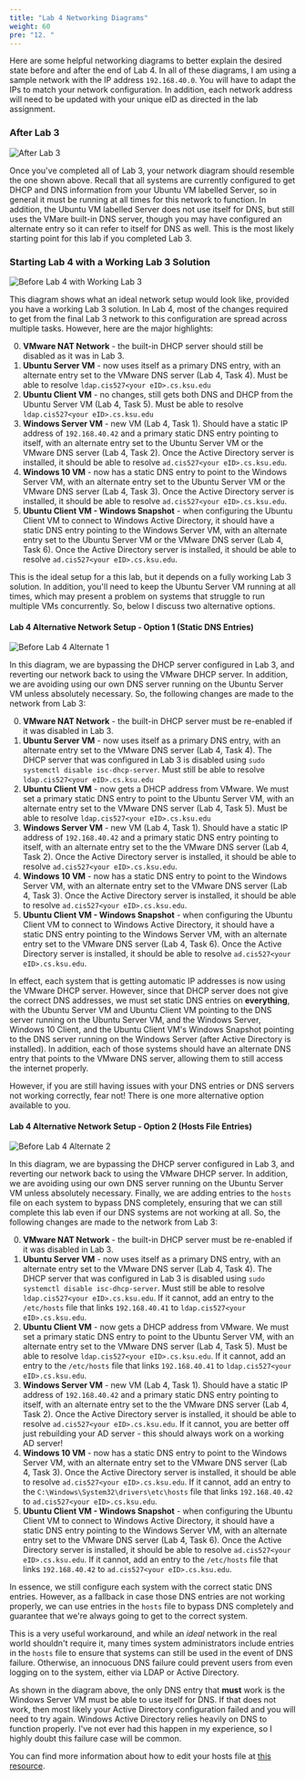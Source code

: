 ```yaml
---
title: "Lab 4 Networking Diagrams"
weight: 60
pre: "12. "
---
```


Here are some helpful networking diagrams to better explain the desired state before and after the end of Lab 4. In all of these diagrams, I am using a sample network with the IP address `192.168.40.0`. You will have to adapt the IPs to match your network configuration. In addition, each network address will need to be updated with your unique eID as directed in the lab assignment. 

### After Lab 3

![After Lab 3](/images/net-afterlab3.png)

Once you've completed all of Lab 3, your network diagram should resemble the one shown above. Recall that all systems are currently configured to get DHCP and DNS information from your Ubuntu VM labelled Server, so in general it must be running at all times for this network to function. In addition, the Ubuntu VM labelled Server does not use itself for DNS, but still uses the VMare built-in DNS server, though you may have configured an alternate entry so it can refer to itself for DNS as well. This is the most likely starting point for this lab if you completed Lab 3.

### Starting Lab 4 with a Working Lab 3 Solution

![Before Lab 4 with Working Lab 3](/images/net-beforelab4working3.png)

This diagram shows what an ideal network setup would look like, provided you have a working Lab 3 solution. In Lab 4, most of the changes required to get from the final Lab 3 network to this configuration are spread across multiple tasks. However, here are the major highlights:

0. **VMware NAT Network** - the built-in DHCP server should still be disabled as it was in Lab 3.
1. **Ubuntu Server VM** - now uses itself as a primary DNS entry, with an alternate entry set to the VMware DNS server (Lab 4, Task 4). Must be able to resolve `ldap.cis527<your eID>.cs.ksu.edu`
2. **Ubuntu Client VM** - no changes, still gets both DNS and DHCP from the Ubuntu Server VM (Lab 4, Task 5). Must be able to resolve `ldap.cis527<your eID>.cs.ksu.edu`
3. **Windows Server VM** - new VM (Lab 4, Task 1). Should have a static IP address of `192.168.40.42` and a primary static DNS entry pointing to itself, with an alternate entry set to the Ubuntu Server VM or the VMware DNS server (Lab 4, Task 2). Once the Active Directory server is installed, it should be able to resolve `ad.cis527<your eID>.cs.ksu.edu`. 
4. **Windows 10 VM** - now has a static DNS entry to point to the Windows Server VM, with an alternate entry set to the Ubuntu Server VM or the VMware DNS server (Lab 4, Task 3). Once the Active Directory server is installed, it should be able to resolve `ad.cis527<your eID>.cs.ksu.edu`. 
5. **Ubuntu Client VM - Windows Snapshot** - when configuring the Ubuntu Client VM to connect to Windows Active Directory, it should have a static DNS entry pointing to the Windows Server VM, with an alternate entry set to the Ubuntu Server VM or the VMware DNS server (Lab 4, Task 6). Once the Active Directory server is installed, it should be able to resolve `ad.cis527<your eID>.cs.ksu.edu`. 

This is the ideal setup for a this lab, but it depends on a fully working Lab 3 solution. In addition, you'll need to keep the Ubuntu Server VM running at all times, which may present a problem on systems that struggle to run multiple VMs concurrently. So, below I discuss two alternative options.

#### Lab 4 Alternative Network Setup - Option 1 (Static DNS Entries)

![Before Lab 4 Alternate 1](/images/net-beforelab4alt1.png)

In this diagram, we are bypassing the DHCP server configured in Lab 3, and reverting our network back to using the VMware DHCP server. In addition, we are avoiding using our own DNS server running on the Ubuntu Server VM unless absolutely necessary. So, the following changes are made to the network from Lab 3:

0. **VMware NAT Network** - the built-in DHCP server must be re-enabled if it was disabled in Lab 3.
1. **Ubuntu Server VM** - now uses itself as a primary DNS entry, with an alternate entry set to the VMware DNS server (Lab 4, Task 4). The DHCP server that was configured in Lab 3 is disabled using `sudo systemctl disable isc-dhcp-server`. Must still be able to resolve `ldap.cis527<your eID>.cs.ksu.edu`
2. **Ubuntu Client VM** - now gets a DHCP address from VMware. We must set a primary static DNS entry to point to the Ubuntu Server VM, with an alternate entry set to the VMware DNS server (Lab 4, Task 5). Must be able to resolve `ldap.cis527<your eID>.cs.ksu.edu`
3. **Windows Server VM** - new VM (Lab 4, Task 1). Should have a static IP address of `192.168.40.42` and a primary static DNS entry pointing to itself, with an alternate entry set to the the VMware DNS server (Lab 4, Task 2). Once the Active Directory server is installed, it should be able to resolve `ad.cis527<your eID>.cs.ksu.edu`. 
4. **Windows 10 VM** - now has a static DNS entry to point to the Windows Server VM, with an alternate entry set to the VMware DNS server (Lab 4, Task 3). Once the Active Directory server is installed, it should be able to resolve `ad.cis527<your eID>.cs.ksu.edu`. 
5. **Ubuntu Client VM - Windows Snapshot** - when configuring the Ubuntu Client VM to connect to Windows Active Directory, it should have a static DNS entry pointing to the Windows Server VM, with an alternate entry set to the VMware DNS server (Lab 4, Task 6). Once the Active Directory server is installed, it should be able to resolve `ad.cis527<your eID>.cs.ksu.edu`. 

In effect, each system that is getting automatic IP addresses is now using the VMware DHCP server. However, since that DHCP server does not give the correct DNS addresses, we must set static DNS entries on **everything**, with the Ubuntu Server VM and Ubuntu Client VM pointing to the DNS server running on the Ubuntu Server VM, and the Windows Server, Windows 10 Client, and the Ubuntu Client VM's Windows Snapshot pointing to the DNS server running on the Windows Server (after Active Directory is installed). In addition, each of those systems should have an alternate DNS entry that points to the VMware DNS server, allowing them to still access the internet properly.

However, if you are still having issues with your DNS entries or DNS servers not working correctly, fear not! There is one more alternative option available to you.

#### Lab 4 Alternative Network Setup - Option 2 (Hosts File Entries)

![Before Lab 4 Alternate 2](/images/net-beforelab4alt2.png)

In this diagram, we are bypassing the DHCP server configured in Lab 3, and reverting our network back to using the VMware DHCP server. In addition, we are avoiding using our own DNS server running on the Ubuntu Server VM unless absolutely necessary. Finally, we are adding entries to the `hosts` file on each system to bypass DNS completely, ensuring that we can still complete this lab even if our DNS systems are not working at all. So, the following changes are made to the network from Lab 3:

0. **VMware NAT Network** - the built-in DHCP server must be re-enabled if it was disabled in Lab 3.
1. **Ubuntu Server VM** - now uses itself as a primary DNS entry, with an alternate entry set to the VMware DNS server (Lab 4, Task 4). The DHCP server that was configured in Lab 3 is disabled using `sudo systemctl disable isc-dhcp-server`. Must still be able to resolve `ldap.cis527<your eID>.cs.ksu.edu`. If it cannot, add an entry to the `/etc/hosts` file that links `192.168.40.41` to `ldap.cis527<your eID>.cs.ksu.edu`.
2. **Ubuntu Client VM** - now gets a DHCP address from VMware. We must set a primary static DNS entry to point to the Ubuntu Server VM, with an alternate entry set to the VMware DNS server (Lab 4, Task 5). Must be able to resolve `ldap.cis527<your eID>.cs.ksu.edu`. If it cannot, add an entry to the `/etc/hosts` file that links `192.168.40.41` to `ldap.cis527<your eID>.cs.ksu.edu`.
3. **Windows Server VM** - new VM (Lab 4, Task 1). Should have a static IP address of `192.168.40.42` and a primary static DNS entry pointing to itself, with an alternate entry set to the the VMware DNS server (Lab 4, Task 2). Once the Active Directory server is installed, it should be able to resolve `ad.cis527<your eID>.cs.ksu.edu`. If it cannot, you are better off just rebuilding your AD server - this should always work on a working AD server!
4. **Windows 10 VM** - now has a static DNS entry to point to the Windows Server VM, with an alternate entry set to the VMware DNS server (Lab 4, Task 3). Once the Active Directory server is installed, it should be able to resolve `ad.cis527<your eID>.cs.ksu.edu`. If it cannot, add an entry to the `C:\Windows\System32\drivers\etc\hosts` file that links `192.168.40.42` to `ad.cis527<your eID>.cs.ksu.edu`.
5. **Ubuntu Client VM - Windows Snapshot** - when configuring the Ubuntu Client VM to connect to Windows Active Directory, it should have a static DNS entry pointing to the Windows Server VM, with an alternate entry set to the VMware DNS server (Lab 4, Task 6). Once the Active Directory server is installed, it should be able to resolve `ad.cis527<your eID>.cs.ksu.edu`. If it cannot, add an entry to the `/etc/hosts` file that links `192.168.40.42` to `ad.cis527<your eID>.cs.ksu.edu`.

In essence, we still configure each system with the correct static DNS entries. However, as a fallback in case those DNS entries are not working properly, we can use entries in the `hosts` file to bypass DNS completely and guarantee that we're always going to get to the correct system. 

This is a very useful workaround, and while an _ideal_ network in the real world shouldn't require it, many times system administrators include entries in the `hosts` file to ensure that systems can still be used in the event of DNS failure. Otherwise, an innocuous DNS failure could prevent users from even logging on to the system, either via LDAP or Active Directory. 

As shown in the diagram above, the only DNS entry that **must** work is the Windows Server VM must be able to use itself for DNS. If that does not work, then most likely your Active Directory configuration failed and you will need to try again. Windows Active Directory relies heavily on DNS to function properly. I've not ever had this happen in my experience, so I highly doubt this failure case will be common. 

You can find more information about how to edit your hosts file at [this resource](https://www.ionos.com/digitalguide/server/configuration/hosts-file/). 